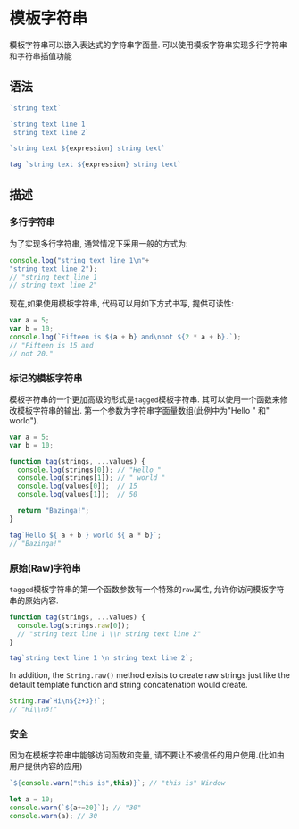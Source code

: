 # 模板字符串

模板字符串可以嵌入表达式的字符串字面量. 可以使用模板字符串实现多行字符串和字符串插值功能

## 语法

```js
`string text`

`string text line 1
 string text line 2`

`string text ${expression} string text`

tag `string text ${expression} string text`
```

## 描述


### 多行字符串

为了实现多行字符串, 通常情况下采用一般的方式为:

```js
console.log("string text line 1\n"+
"string text line 2");
// "string text line 1
// string text line 2"
```

现在,如果使用模板字符串, 代码可以用如下方式书写, 提供可读性:

```js
var a = 5;
var b = 10;
console.log(`Fifteen is ${a + b} and\nnot ${2 * a + b}.`);
// "Fifteen is 15 and
// not 20."
```

### 标记的模板字符串

模板字符串的一个更加高级的形式是`tagged`模板字符串. 其可以使用一个函数来修改模板字符串的输出. 第一个参数为字符串字面量数组(此例中为"Hello " 和" world"). 


```js
var a = 5;
var b = 10;

function tag(strings, ...values) {
  console.log(strings[0]); // "Hello "
  console.log(strings[1]); // " world "
  console.log(values[0]);  // 15
  console.log(values[1]);  // 50

  return "Bazinga!";
}

tag`Hello ${ a + b } world ${ a * b}`;
// "Bazinga!"
```

### 原始(Raw)字符串

`tagged`模板字符串的第一个函数参数有一个特殊的`raw`属性, 允许你访问模板字符串的原始内容.

```js
function tag(strings, ...values) {
  console.log(strings.raw[0]); 
  // "string text line 1 \\n string text line 2"
}

tag`string text line 1 \n string text line 2`;
```

In addition, the `String.raw()` method exists to create raw strings just like the default template function and string concatenation would create.

```js
String.raw`Hi\n${2+3}!`;
// "Hi\\n5!"
```

### 安全

因为在模板字符串中能够访问函数和变量, 请不要让不被信任的用户使用.(比如由用户提供内容的应用)

```js
`${console.warn("this is",this)}`; // "this is" Window

let a = 10;
console.warn(`${a+=20}`); // "30"
console.warn(a); // 30
```


















